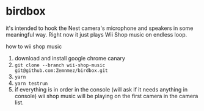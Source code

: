 # birdbox
it's intended to hook the Nest camera's microphone and speakers in some meaningful way. Right now it just plays Wii Shop music
on endless loop.

how to wii shop music
1) download and install google chrome canary
2) `git clone --branch wii-shop-music git@github.com:Zemnmez/birdbox.git`
3) `yarn`
4) `yarn testrun`
5) if everything is in order in the console (will ask if it needs anything in console)
wii shop music will be playing on the first camera in the camera list.
